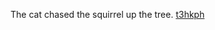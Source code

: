 The cat chased the squirrel up the tree. <a href="https://en.ueh.edu.vn/new-free-robux_WD52AA.pdf">t3hkph</a>
